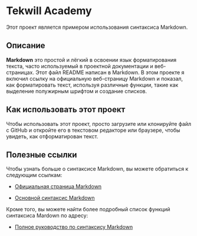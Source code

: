 # Tekwill Academy
Этот проект является примером использования синтаксиса Markdown.
## Описание
**Markdown** это простой и лёгкий в освоении язык форматирования текста, часто используемый в проектной документации и веб-страницах. Этот файл README написан в Markdown.
В этом проекте я включил ссылку на официальную веб-страницу Markdown и показал, как форматировать текст, используя различные функции, такие как выделение полужирным шрифтом и создание списков.
## Как использовать этот проект
Чтобы использовать этот проект, просто загрузите или клонируйте файл с GitHub и откройте его в текстовом редакторе или браузере, чтобы увидеть, как отформатирован текст.
## Полезные ссылки
Чтобы узнать больше о синтаксисе Markdown, вы можете обратиться к следующим ссылкам:
- [Официальная страница Markdown](https://daringfireball.net/projects/markdown/)

- [Основной синтаксис Markdown](https://www.markdownguide.org/basic-syntax)

Кроме того, вы можете найти более подробный список функций синтаксиса Mardown по адресу:

- [Полное руководство по синтаксису Markdown](https://www.markdownguide.org/extended-syntax/)
